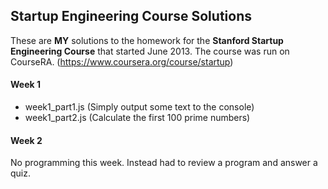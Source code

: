 ## Startup Engineering Course Solutions

These are **MY** solutions to the homework for the **Stanford Startup Engineering Course** that started June 2013. The course was run on CourseRA. (https://www.coursera.org/course/startup)

#### Week 1

- week1_part1.js (Simply output some text to the console)
- week1_part2.js (Calculate the first 100 prime numbers)

#### Week 2

No programming this week. Instead had to review a program and answer a quiz.


